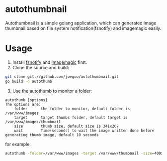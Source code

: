 autothumbnail
=============

Autothumbnail is a simple golang application, which can generated image thumbnail based on file system notification(fsnotify) and imagemagic easily.

Usage
=============
1. Install [fsnotify](https://github.com/howeyc/fsnotify) and [imagemagic](http://www.imagemagick.org/) first.
2. Clone the source and build:
```sh
git clone git://github.com/joeguo/autothumbnail.git
go build -o autothumb
```
3. Use the autothumb to monitor a folder:
```
autothumb [options]
The options are:
    folder      the folder to monitor, default folder is /var/www/images
    target      target thumbs folder, default target is /var/www/images/thumbnail
    size        thumb size, default size is 341x267
    wait        Time(seconds) to wait the image written done before generating thumb image, default 10 seconds
```
for example:
```sh
autothumb -folder=/var/www/images -target /var/www/thumbnail -size=400x300 -wait=5
```





